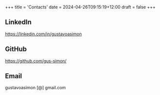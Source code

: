 +++
title = 'Contacts'
date = 2024-04-26T09:15:19+12:00
draft = false
+++

## LinkedIn

https://linkedin.com/in/gustavoasimon

## GitHub

https://github.com/gus-simon/

## Email

gustavoasimon [@] gmail.com